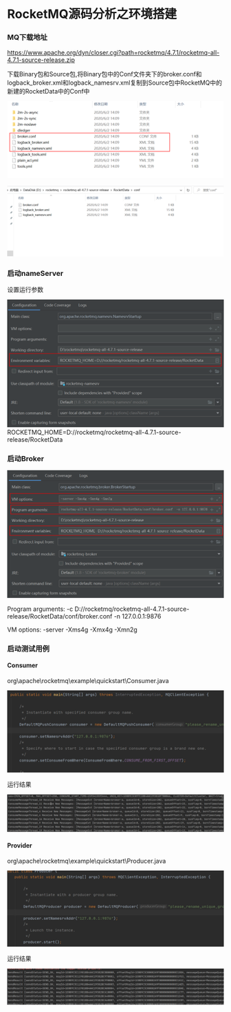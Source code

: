 # RocketMQ源码分析之环境搭建 

### MQ下载地址

https://www.apache.org/dyn/closer.cgi?path=rocketmq/4.7.1/rocketmq-all-4.7.1-source-release.zip



下载Binary包和Source包,将Binary包中的Conf文件夹下的broker.conf和logback_broker.xml和logback_namesrv.xml复制到Source包中RocketMQ中的新建的RocketData中的Conf中

![image.png](未命名.assets/1593416170779-4f6db954-147b-4467-aa6a-017e640f67f2.png)

![image.png](未命名.assets/1593416414796-7cfd0d47-8783-49aa-b97b-2d29ca28b392.png)



###  启动nameServer

设置运行参数

![image.png](未命名.assets/1593416624918-3021158c-d039-4be6-ad72-2296b15fba68.png)ROCKETMQ_HOME=D://rocketmq/rocketmq-all-4.7.1-source-release/RocketData

###  启动Broker



![image.png](未命名.assets/1593416675897-1279621e-2003-462b-b625-d9bf2811bfc9.png)

Program arguments: -c D://rocketmq/rocketmq-all-4.7.1-source-release/RocketData/conf/broker.conf  -n 127.0.0.1:9876

VM options: -server -Xms4g -Xmx4g -Xmn2g



###  启动测试用例

#### Consumer

org\apache\rocketmq\example\quickstart\Consumer.java

![image.png](未命名.assets/1593416894136-78c85585-3747-4733-b652-24ffd5e53fce.png)

运行结果

![image.png](未命名.assets/1593417118586-5c5c01ff-0fd2-46e7-abc4-1871c6c2fe47.png)

#### Provider

org\apache\rocketmq\example\quickstart\Producer.java

![image.png](未命名.assets/1593417012292-7be07249-59fc-42e5-8bf6-e0b927646663.png)

运行结果

![image.png](未命名.assets/1593417078228-f2bca08d-4f06-4634-a35c-0705f26a4b2e.png)